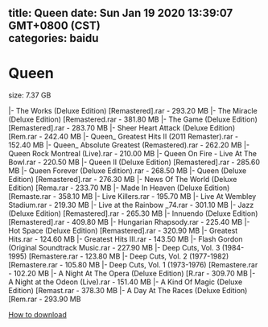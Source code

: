 
title: Queen
date: Sun Jan 19 2020 13:39:07 GMT+0800 (CST)    
categories: baidu
---

# Queen
size: 7.37 GB
 
 
|- The Works (Deluxe Edition) [Remastered].rar - 293.20 MB
|- The Miracle (Deluxe Edition) [Remastered.rar - 381.80 MB
|- The Game (Deluxe Edition) [Remastered].rar - 283.70 MB
|- Sheer Heart Attack (Deluxe Edition) [Rem.rar - 242.40 MB
|- Queen_ Greatest Hits II (2011 Remaster).rar - 152.40 MB
|- Queen_ Absolute Greatest (Remastered).rar - 262.20 MB
|- Queen Rock Montreal (Live).rar - 210.00 MB
|- Queen On Fire - Live At The Bowl.rar - 220.50 MB
|- Queen II (Deluxe Edition) [Remastered].rar - 285.60 MB
|- Queen Forever (Deluxe Edition).rar - 268.50 MB
|- Queen (Deluxe Edition) [Remastered].rar - 276.30 MB
|- News Of The World (Deluxe Edition) [Rema.rar - 233.70 MB
|- Made In Heaven (Deluxe Edition) [Remaste.rar - 358.10 MB
|- Live Killers.rar - 195.70 MB
|- Live At Wembley Stadium.rar - 219.30 MB
|- Live at the Rainbow _74.rar - 301.10 MB
|- Jazz (Deluxe Edition) [Remastered].rar - 265.30 MB
|- Innuendo (Deluxe Edition) [Remastered].rar - 409.80 MB
|- Hungarian Rhapsody.rar - 225.40 MB
|- Hot Space (Deluxe Edition) [Remastered].rar - 320.90 MB
|- Greatest Hits.rar - 124.60 MB
|- Greatest Hits III.rar - 143.50 MB
|- Flash Gordon (Original Soundtrack Music.rar - 227.90 MB
|- Deep Cuts, Vol. 3 (1984-1995) [Remastere.rar - 123.80 MB
|- Deep Cuts, Vol. 2 (1977-1982) [Remastere.rar - 105.80 MB
|- Deep Cuts, Vol. 1 (1973-1976) [Remastere.rar - 102.20 MB
|- A Night At The Opera (Deluxe Edition) [R.rar - 309.70 MB
|- A Night at the Odeon (Live).rar - 151.40 MB
|- A Kind Of Magic (Deluxe Edition) [Remast.rar - 378.30 MB
|- A Day At The Races (Deluxe Edition) [Rem.rar - 293.90 MB

[How to download](https://bpcam.bemobtrk.com/go/2ceec3aa-1ca2-46d6-b9ff-aaa5c184517c?jno=3496)